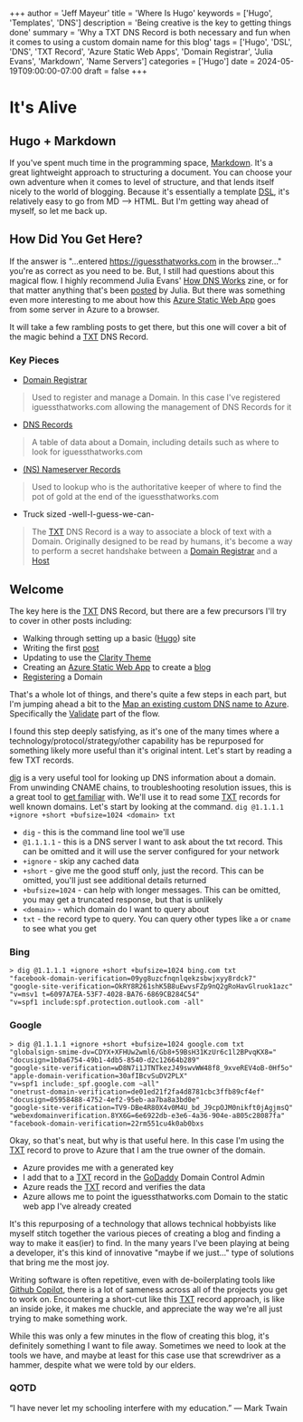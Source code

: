 +++
author = 'Jeff Mayeur'
title = 'Where Is Hugo'
keywords = ['Hugo', 'Templates', 'DNS']
description = 'Being creative is the key to getting things done'
summary = 'Why a TXT DNS Record is both necessary and fun when it comes to using a custom domain name for this blog'
tags = ['Hugo', 'DSL', 'DNS', 'TXT Record', 'Azure Static Web Apps', 'Domain Registrar', 'Julia Evans', 'Markdown', 'Name Servers']
categories = ['Hugo']
date = 2024-05-19T09:00:00-07:00
draft = false
+++

# It's Alive

## Hugo + Markdown
If you've spent much time in the programming space, [Markdown](https://en.wikipedia.org/wiki/Markdown). It's a great lightweight approach to structuring a document. You can choose your own adventure when it comes to level of structure, and that lends itself nicely to the world of blogging. Because it's essentially a template [DSL](https://martinfowler.com/dsl.html), it's relatively easy to go from MD --> HTML. But I'm getting way ahead of myself, so let me back up.

## How Did You Get Here?
If the answer is "...entered https://iguessthatworks.com in the browser..." you're as correct as you need to be. But, I still had questions about this magical flow. I highly recommend Julia Evans' [How DNS Works](https://jvns.ca/blog/2022/04/26/new-zine--how-dns-works-/) zine, or for that matter anything that's been [posted](https://jvns.ca) by Julia. But there was something even more interesting to me about how this [Azure Static Web App](https://azure.microsoft.com/en-us/products/app-service/static) goes from some server in Azure to a browser.

It will take a few rambling posts to get there, but this one will cover a bit of the magic behind a [TXT](https://www.cloudflare.com/learning/dns/dns-records/dns-txt-record/) DNS Record.

### Key Pieces
- [Domain Registrar](https://www.cloudflare.com/learning/dns/glossary/what-is-a-domain-name-registrar/)
> Used to register and manage a Domain. In this case I've registered iguessthatworks.com allowing the management of DNS Records for it
- [DNS Records](https://www.cloudflare.com/learning/dns/dns-records/)
> A table of data about a Domain, including details such as where to look for iguessthatworks.com 
- [(NS) Nameserver Records](https://www.cloudflare.com/learning/dns/dns-records/dns-ns-record/)
> Used to lookup who is the authoritative keeper of where to find the pot of gold at the end of the iguessthatworks.com 
- Truck sized -well-I-guess-we-can-
> The [TXT](https://www.cloudflare.com/learning/dns/dns-records/dns-txt-record/) DNS Record is a way to associate a block of text with a Domain. Originally designed to be read by humans, it's become a way to perform a secret handshake between a [Domain Registrar](https://www.cloudflare.com/learning/dns/glossary/what-is-a-domain-name-registrar/) and a [Host](https://azure.microsoft.com/en-us/products/app-service/static)

## Welcome
The key here is the [TXT](https://www.cloudflare.com/learning/dns/dns-records/dns-txt-record/) DNS Record, but there are a few precursors I'll try to cover in other posts including:
- Walking through setting up a basic ([Hugo](https://gohugo.io/getting-started/quick-start/)) site
- Writing the first [post](https://iguessthatworks.com/posts/it-starts-here/)
- Updating to use the [Clarity Theme](https://themes.gohugo.io/themes/hugo-clarity/)
- Creating an [Azure Static Web App](https://learn.microsoft.com/en-us/azure/static-web-apps/get-started-portal?tabs=vanilla-javascript&pivots=github) to create a [blog](https://www.seifbassem.com/blogs/unboxing/azure-static-webapps-blog/)
- [Registering](https://www.godaddy.com) a Domain

That's a whole lot of things, and there's quite a few steps in each part, but I'm jumping ahead a bit to the [Map an existing custom DNS name to Azure](https://learn.microsoft.com/en-us/azure/app-service/app-service-web-tutorial-custom-domain?tabs=root%2Cazurecli). Specifically the [Validate](https://learn.microsoft.com/en-us/azure/app-service/app-service-web-tutorial-custom-domain?tabs=subdomain%2Cazurecli#3-validate-and-complete) part of the flow.

I found this step deeply satisfying, as it's one of the many times where a technology/protocol/strategy/other capability has be repurposed for something likely more useful than it's original intent. Let's start by reading a few TXT records.

[dig](https://www.unix.com/man-page/hpux/1m/dig/) is a very useful tool for looking up DNS information about a domain. From unwinding CNAME chains, to troubleshooting resolution issues, this is a great tool to [get familiar](https://jvns.ca/blog/2021/12/04/how-to-use-dig/) with. We'll use it to read some [TXT](https://www.cloudflare.com/learning/dns/dns-records/dns-txt-record/) records for well known domains.  Let's start by looking at the command.
`dig @1.1.1.1 +ignore +short +bufsize=1024 <domain> txt`
- `dig` - this is the command line tool we'll use
- `@1.1.1.1` - this is a DNS server I want to ask about the txt record. This can be omitted and it will use the server configured for your network
- `+ignore` - skip any cached data
- `+short` - give me the good stuff only, just the record. This can be omitted, you'll just see additional details returned
- `+bufsize=1024` - can help with longer messages. This can be omitted, you may get a truncated response, but that is unlikely
- `<domain>` - which domain do I want to query about
- `txt` - the record type to query. You can query other types like `a` or `cname` to see what you get 

### Bing
```
> dig @1.1.1.1 +ignore +short +bufsize=1024 bing.com txt
"facebook-domain-verification=09yg8uzcfnqnlqekzsbwjxyy8rdck7"
"google-site-verification=OkRY8R261shK5B8uEwvsFZp9nQ2gRoHavGlruok1azc"
"v=msv1 t=6097A7EA-53F7-4028-BA76-6869CB284C54"
"v=spf1 include:spf.protection.outlook.com -all"
```

### Google
```
> dig @1.1.1.1 +ignore +short +bufsize=1024 google.com txt
"globalsign-smime-dv=CDYX+XFHUw2wml6/Gb8+59BsH31KzUr6c1l2BPvqKX8="
"docusign=1b0a6754-49b1-4db5-8540-d2c12664b289"
"google-site-verification=wD8N7i1JTNTkezJ49swvWW48f8_9xveREV4oB-0Hf5o"
"apple-domain-verification=30afIBcvSuDV2PLX"
"v=spf1 include:_spf.google.com ~all"
"onetrust-domain-verification=de01ed21f2fa4d8781cbc3ffb89cf4ef"
"docusign=05958488-4752-4ef2-95eb-aa7ba8a3bd0e"
"google-site-verification=TV9-DBe4R80X4v0M4U_bd_J9cpOJM0nikft0jAgjmsQ"
"webexdomainverification.8YX6G=6e6922db-e3e6-4a36-904e-a805c28087fa"
"facebook-domain-verification=22rm551cu4k0ab0bxs
```
Okay, so that's neat, but why is that useful here. In this case I'm using the [TXT](https://www.cloudflare.com/learning/dns/dns-records/dns-txt-record/) record to prove to Azure that I am the true owner of the domain. 
- Azure provides me with a generated key
- I add that to a [TXT](https://www.cloudflare.com/learning/dns/dns-records/dns-txt-record/) record in the [GoDaddy](godaddy.com) Domain Control Admin
- Azure reads the [TXT](https://www.cloudflare.com/learning/dns/dns-records/dns-txt-record/) record and verifies the data
- Azure allows me to point the iguessthatworks.com Domain to the static web app I've already created 

It's this repurposing of a technology that allows technical hobbyists like myself stitch together the various pieces of creating a blog and finding a way to make it eas(ier) to find. In the many years I've been playing at being a developer, it's this kind of innovative "maybe if we just..." type of solutions that bring me the most joy.

Writing software is often repetitive, even with de-boilerplating tools like [Github Copilot](https://github.com/features/copilot), there is a lot of sameness across all of the projects you get to work on. Encountering a short-cut like this [TXT](https://www.cloudflare.com/learning/dns/dns-records/dns-txt-record/) record approach, is like an inside joke, it makes me chuckle, and appreciate the way we're all just trying to make something work.

While this was only a few minutes in the flow of creating this blog, it's definitely something I want to file away. Sometimes we need to look at the tools we have, and maybe at least for this case use that screwdriver as a hammer, despite what we were told by our elders.

### QOTD
“I have never let my schooling interfere with my education.”
― Mark Twain